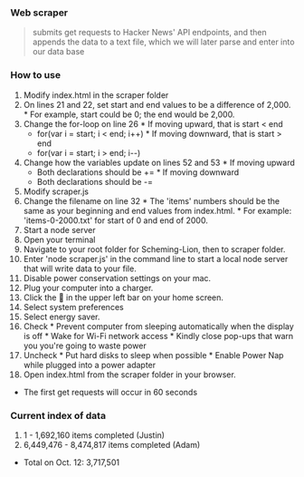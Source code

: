 ### Web scraper
> submits get requests to Hacker News' API endpoints, and then appends the data to a text file, which we will later parse and enter into our data base

### How to use
1. Modify index.html in the scraper folder
  1. On lines 21 and 22, set start and end values to be a difference of 2,000.
    * For example, start could be 0; the end would be 2,000.
  1. Change the for-loop on line 26
    * If moving upward, that is start < end
      * for(var i = start; i < end; i++)
    * If moving downward, that is start > end
      * for(var i = start; i > end; i--)
  1. Change how the variables update on lines 52 and 53
    * If moving upward
      * Both declarations should be +=
    * If moving downward
      * Both declarations should be -=
1. Modify scraper.js 
  1. Change the filename on line 32
    * The 'items' numbers should be the same as your beginning and end values from index.html.
    * For example: 'items-0-2000.txt' for start of 0 and end of 2000.
1. Start a node server
  1. Open your terminal
  1. Navigate to your root folder for Scheming-Lion, then to scraper folder.
  1. Enter 'node scraper.js' in the command line to start a local node server that will write data to your file.
1. Disable power conservation settings on your mac.
  1. Plug your computer into a charger.
  1. Click the  in the upper left bar on your home screen.
  1. Select system preferences
  1. Select energy saver.
  1. Check
    * Prevent computer from sleeping automatically when the display is off
    * Wake for Wi-Fi network access
    * Kindly close pop-ups that warn you you're going to waste power
  1. Uncheck
    * Put hard disks to sleep when possible
    * Enable Power Nap while plugged into a power adapter
1. Open index.html from the scraper folder in your browser.
  * The first get requests will occur in 60 seconds

### Current index of data
1. 1 - 1,692,160 items completed (Justin)
1. 6,449,476 - 8,474,817 items completed (Adam)
* Total on Oct. 12: 3,717,501